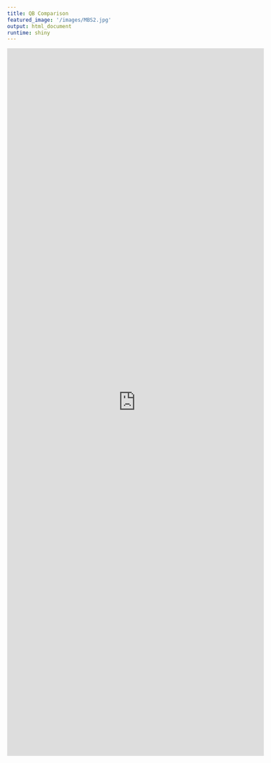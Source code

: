 ```yaml
---
title: QB Comparison
featured_image: '/images/MBS2.jpg'
output: html_document
runtime: shiny
---
```



<iframe width="600" height="1650" scrolling="yes" frameborder="no" out.width = "100%" src="https://cromwell421.shinyapps.io/qb_comparison/" allowfullscreen> </iframe>



